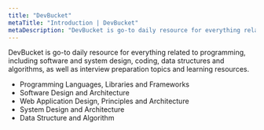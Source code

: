 ```yaml
---
title: "DevBucket"
metaTitle: "Introduction | DevBucket"
metaDescription: "DevBucket is go-to daily resource for everything related to programming, including software and system design, coding, data structures and algorithms, as well as interview preparation topics and learning resources."
---
```


DevBucket is go-to daily resource for everything related to programming, including software and system design, coding, data structures and algorithms, as well as interview preparation topics and learning resources.


- Programming Languages, Libraries and Frameworks
- Software Design and Architecture
- Web Application Design, Principles and Architecture
- System Design and Architecture
- Data Structure and Algorithm
